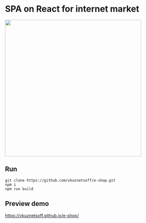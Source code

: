 # SPA on React for internet market
<img src="https://i.postimg.cc/ncnWBQCk/e-shop-screen.gif" width="450">



## Run

```
git clone https://github.com/vkuznetsoff/e-shop.git
npm i
npm run build
```

## Preview demo
<https://vkuznetsoff.github.io/e-shop/>

